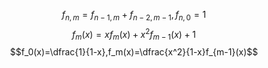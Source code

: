 $$f_{n,m}=f_{n-1,m}+f_{n-2,m-1},f_{n,0}=1$$
$$f_m(x)=xf_m(x)+x^2f_{m-1}(x)+1$$
$$f_0(x)=\dfrac{1}{1-x},f_m(x)=\dfrac{x^2}{1-x}f_{m-1}(x)$$